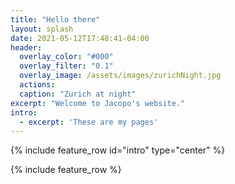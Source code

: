 ```yaml
---
title: "Hello there"
layout: splash
date: 2021-05-12T17:48:41-04:00
header:
  overlay_color: "#000"
  overlay_filter: "0.1"
  overlay_image: /assets/images/zurichNight.jpg
  actions:
  caption: "Zurich at night"
excerpt: "Welcome to Jacopo's website."
intro: 
  - excerpt: 'These are my pages'
---
```


{% include feature_row id="intro" type="center" %}

{% include feature_row %}
